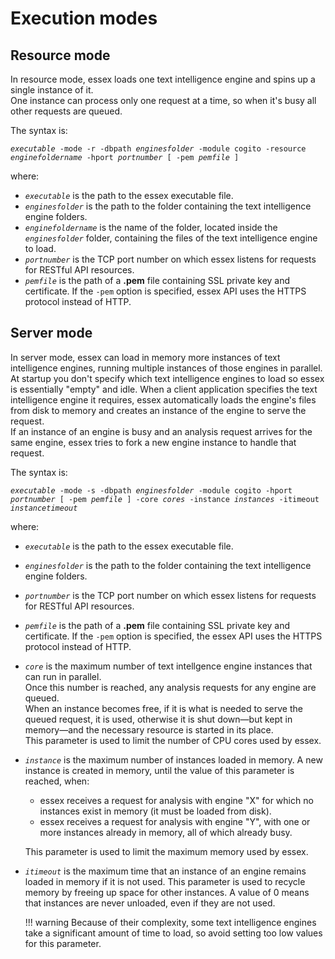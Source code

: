 # Execution modes

## Resource mode

In resource mode, essex loads one text intelligence engine and spins up a single instance of it.  
One instance can process only one request at a time, so when it's busy all other requests are queued.

The syntax is:

<pre><code><i>executable</i> -mode -r -dbpath <i>enginesfolder</i> -module cogito -resource <i>enginefoldername</i> -hport <i>portnumber</i> [ -pem <i>pemfile</i> ]</code></pre>

where:

- _`executable`_ is the path to the essex executable file.
- _`enginesfolder`_ is the path to the folder containing the text intelligence engine folders.
- _`enginefoldername`_ is the name of the folder, located inside the _`enginesfolder`_ folder, containing the files of the text intelligence engine to load.
- _`portnumber`_ is the TCP port number on which essex listens for requests for RESTful API resources.
- _`pemfile`_ is the path of a **.pem** file containing SSL private key and certificate. If the `-pem` option is specified, essex API uses the HTTPS protocol instead of HTTP.

## Server mode

In server mode, essex can load in memory more instances of text intelligence engines, running multiple instances of those engines in parallel.  
At startup you don't specify which text intelligence engines to load so essex is essentially "empty" and idle. When a client application specifies the text intelligence engine it requires, essex automatically loads the engine's files from disk to memory and creates an instance of the engine to serve the request.  
If an instance of an engine is busy and an analysis request arrives for the same engine, essex tries to fork a new engine instance to handle that request.

The syntax is:

<pre><code><i>executable</i> -mode -s -dbpath <i>enginesfolder</i> -module cogito -hport <i>portnumber</i> [ -pem <i>pemfile</i> ] -core <i>cores</i> -instance <i>instances</i> -itimeout <i>instancetimeout</i></code></pre>

where:

- _`executable`_ is the path to the essex executable file.
- _`enginesfolder`_ is the path to the folder containing the text intelligence engine folders.
- _`portnumber`_ is the TCP port number on which essex listens for requests for RESTful API resources.
- _`pemfile`_ is the path of a **.pem** file containing SSL private key and certificate. If the `-pem` option is specified, the essex API uses the HTTPS protocol instead of HTTP.
- _`core`_ is the maximum number of text intellgence engine instances that can run in parallel.  
	Once this number is reached, any analysis requests for any engine are queued.  
	When an instance becomes free, if it is what is needed to serve the queued request, it is used, otherwise it is shut down&mdash;but kept in memory&mdash;and the necessary resource is started in its place.  
	This parameter is used to limit the number of CPU cores used by essex.
- _`instance`_ is the maximum number of instances loaded in memory. A new instance is created in memory, until the value of this parameter is reached, when:
	- essex receives a request for analysis with engine "X" for which no instances exist in memory (it must be loaded from disk).
	- essex receives a request for analysis with engine "Y", with one or more instances already in memory, all of which already busy.
	
	This parameter is used to limit the maximum memory used by essex.

- _`itimeout`_ is the maximum time that an instance of an engine remains loaded in memory if it is not used. This parameter is used to recycle memory by freeing up space for other instances. A value of 0 means that instances are never unloaded, even if they are not used.

	!!! warning
		Because of their complexity, some text intelligence engines take a significant amount of time to load, so avoid setting too low values for this parameter.